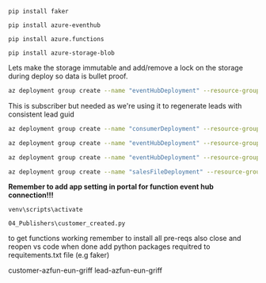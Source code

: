 ```
pip install faker
```

```
pip install azure-eventhub
```

```
pip install azure.functions
```

```
pip install azure-storage-blob
```

Lets make the storage immutable and add/remove a lock on the storage during deploy
so data is bullet proof.
```bash
az deployment group create --name "eventHubDeployment" --resource-group "events-broker-rg" --template-file "04_Publishers\platform\eventhub.bicep" --parameters namespace="griff2" event="customer"
```

This is subscriber but needed as we're using it to regenerate leads with consistent lead guid
```bash
az deployment group create --name "consumerDeployment" --resource-group "events-broker-rg" --template-file "05_Subscribers\platform\consumer.bicep" --parameters namespace="griff2" event="customer" consumer="lead"
```

```bash
az deployment group create --name "eventHubDeployment" --resource-group "events-broker-rg" --template-file "04_Publishers\platform\eventhub.bicep" --parameters namespace="griff2" event="lead"
```

```bash
az deployment group create --name "eventHubDeployment" --resource-group "events-broker-rg" --template-file "04_Publishers\platform\eventhub.bicep" --parameters namespace="griff2" event="sale"
```

```bash
az deployment group create --name "salesFileDeployment" --resource-group "events-salesfiles-rg" --template-file "04_Publishers\lead_purchased\infra\storage.bicep" --parameters namespace="griff2"
```

**Remember to add app setting in portal for function event hub connection!!!**


```
venv\scripts\activate
```

```
04_Publishers\customer_created.py
```

to get functions working remember to install all pre-reqs
also close and reopen vs code when done
add python packages requitred to requitements.txt file (e.g faker)


customer-azfun-eun-griff
lead-azfun-eun-griff
